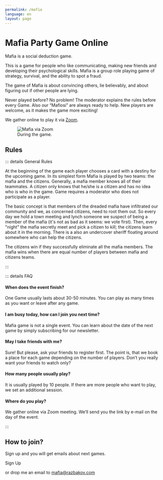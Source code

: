 ```yaml
---
permalink: /mafia
language: en
layout: page
---
```


# Mafia Party Game Online

Mafia is a social deduction game.

This is a game for people who like communicating, making new friends and developing their psychological skills. Mafia is a group role playing game of strategy, survival, and the ability to spot a fraud.

The game of Mafia is about convincing others, lie believably, and about figuring out if other people are lying.

Never played before? No problem! The moderator explains the rules before every Game. Also our “Mafiosi” are always ready to help. New players are welcome, as it makes the game more exciting!

We gather online to play it via [Zoom](https://zoom.us/).

<figure>
  <img src="/img/mafia.jpg" alt="Mafia via Zoom" />
  <figcaption>During the game.</figcaption>
</figure>

## Rules

::: details General Rules

At the beginning of the game each player chooses a card with a destiny for the upcoming game. In its simplest form Mafia is played by two teams: the mafia and the citizens. Generally, a mafia member knows all of their teammates. A citizen only knows that he/she is a citizen and has no idea who is who in the game. Game requires a moderator who does not participate as a player.

The basic concept is that members of the dreaded mafia have infiltrated our community and we, as concerned citizens, need to root them out. So every day we hold a town meeting and lynch someone we suspect of being a member of the mafia (it's not as bad as it seems: we vote first). Then, every "night" the mafia secretly meet and pick a citizen to kill; the citizens learn about it in the morning. There is a also an undercover sheriff floating around somewhere who can help the citizens.

The citizens win if they successfully eliminate all the mafia members. The mafia wins when there are equal number of players between mafia and citizens teams.

:::

::: details FAQ

#### When does the event finish?

One Game usually lasts about 30-50 minutes. You can play as many times as you want or leave after any game.

#### I am busy today, how can I join you next time?

Mafia game is not a single event. You can learn about the date of the next game by simply subscribing for our newsletter.

#### May I take friends with me?

Sure! But please, ask your friends to register first. The point is, that we book a place for each game depending on the number of players. Don’t you really want your friends to watch only?

#### How many people usually play?

It is usually played by 10 people. If there are more people who want to play, we set an additional session.

#### Where do you play?

We gather online via Zoom meeting. We’ll send you the link by e-mail on the day of the event.

:::

## How to join?

Sign up and you will get emails about next games.

<cta target="_blank" href="https://docs.google.com/forms/d/e/1FAIpQLSeyon0uSGC9A0NJGnM7B_0HjWjdWfB9t34DPDx4zqI0gCB8pQ/viewform">Sign Up</cta>

or drop me an email to [mafia@razbakov.com](mailto:mafia@razbakov.com)

